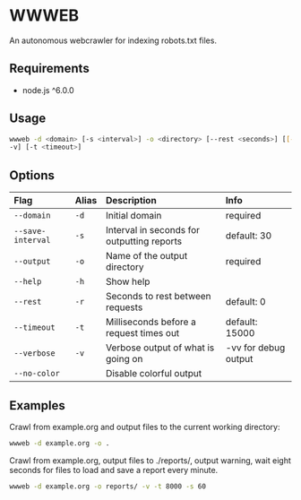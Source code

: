 # WWWEB

An autonomous webcrawler for indexing robots.txt files.

## Requirements

* node.js ^6.0.0

## Usage

```sh
wwweb -d <domain> [-s <interval>] -o <directory> [--rest <seconds>] [[-v]
-v] [-t <timeout>]
```

## Options

| Flag | Alias | Description | Info |
|:-|:-|:-|:-|
| `--domain` | `-d` | Initial domain | required |
| `--save-interval` | `-s` | Interval in seconds for outputting reports | default: 30 |
| `--output` | `-o` | Name of the output directory | required |
| `--help` | `-h` | Show help | |
| `--rest` | `-r` | Seconds to rest between requests | default: 0 |
| `--timeout` | `-t` | Milliseconds before a request times out | default: 15000 |
| `--verbose` | `-v` | Verbose output of what is going on | -vv for debug output |
| `--no-color` | | Disable colorful output | |

## Examples

Crawl from example.org and output files to the current working directory:

```sh
wwweb -d example.org -o .
```

Crawl from example.org, output files to ./reports/, output warning, wait eight seconds for files to load and save a report every minute.

```sh
wwweb -d example.org -o reports/ -v -t 8000 -s 60
```
